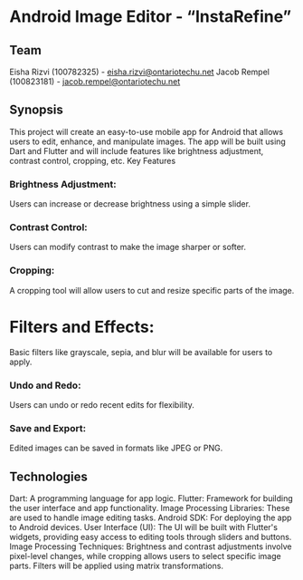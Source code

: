 # Android Image Editor - “InstaRefine”

## Team
Eisha Rizvi (100782325) - eisha.rizvi@ontariotechu.net
Jacob Rempel (100823181) - jacob.rempel@ontariotechu.net

## Synopsis
This project will create an easy-to-use mobile app for Android that allows users to edit, enhance, and manipulate images. The app will be built using Dart and Flutter and will include features like brightness adjustment, contrast control, cropping, etc. 
Key Features
### Brightness Adjustment: 
Users can increase or decrease brightness using a simple slider.
### Contrast Control:
Users can modify contrast to make the image sharper or softer.
### Cropping: 
A cropping tool will allow users to cut and resize specific parts of the image.
# Filters and Effects: 
Basic filters like grayscale, sepia, and blur will be available for users to apply.
### Undo and Redo: 
Users can undo or redo recent edits for flexibility.
### Save and Export: 
Edited images can be saved in formats like JPEG or PNG.

## Technologies
Dart: A programming language for app logic.
Flutter: Framework for building the user interface and app functionality.
Image Processing Libraries: These are used to handle image editing tasks.
Android SDK: For deploying the app to Android devices.
User Interface (UI): The UI will be built with Flutter's widgets, providing easy access to editing tools through sliders and buttons.
Image Processing Techniques: Brightness and contrast adjustments involve pixel-level changes, while cropping allows users to select specific image parts. Filters will be applied using matrix transformations.
